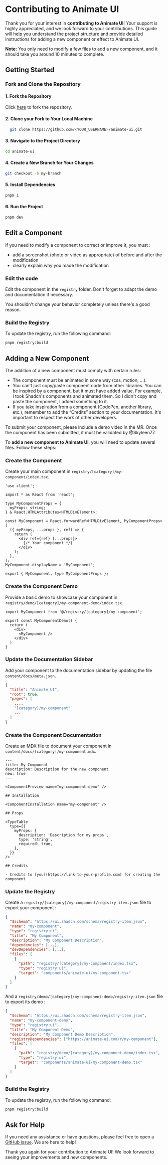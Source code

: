 # Contributing to Animate UI

Thank you for your interest in **contributing to Animate UI**! Your support is highly appreciated, and we look forward to your contributions. This guide will help you understand the project structure and provide detailed instructions for adding a new component or effect to Animate UI.

**Note:** You only need to modify a few files to add a new component, and it should take you around 10 minutes to complete.

## Getting Started

### Fork and Clone the Repository

#### 1. Fork the Repository

Click [here](https://github.com/Skyleen77/animate-ui/fork) to fork the repository.

#### 2. Clone your Fork to Your Local Machine

```bash
  git clone https://github.com/<YOUR_USERNAME>/animate-ui.git
```

#### 3. Navigate to the Project Directory

```bash
cd animate-ui
```

#### 4. Create a New Branch for Your Changes

```bash
git checkout -b my-branch
```

#### 5. Install Dependencies

```bash
pnpm i
```

#### 6. Run the Project

```bash
pnpm dev
```

## Edit a Component

If you need to modify a component to correct or improve it, you must :

- add a screenshot (photo or video as appropriate) of before and after the modification
- clearly explain why you made the modification

### Edit the code

Edit the component in the `registry` folder. Don't forget to adapt the demo and documentation if necessary.

You shouldn't change your behavior completely unless there's a good reason.

### Build the Registry

To update the registry, run the following command:

```bash
pnpm registry:build
```

## Adding a New Component

The addition of a new component must comply with certain rules:

- The component must be animated in some way (css, motion, ...).
- You can't just copy/paste component code from other libraries. You can be inspired by a component, but it must have added value. For example, I took Shadcn's components and animated them. So I didn't copy and paste the component, I added something to it.
- If you take inspiration from a component (CodePen, another library, etc.), remember to add the “Credits” section to your documentation. It's important to respect the work of other developers.

To submit your component, please include a demo video in the MR. Once the component has been submitted, it must be validated by @Skyleen77.

To **add a new component to Animate UI**, you will need to update several files. Follow these steps:

### Create the Component

Create your main component in `registry/[category]/my-component/index.tsx`.

```tsx title="my-component/index.tsx"
'use client';

import * as React from 'react';

type MyComponentProps = {
  myProps: string;
} & React.HTMLAttributes<HTMLDivElement>;

const MyComponent = React.forwardRef<HTMLDivElement, MyComponentProps>(
  ({ myProps, ...props }, ref) => {
    return (
      <div ref={ref} {...props}>
        {/* Your component */}
      </div>
    );
  },
);
MyComponent.displayName = 'MyComponent';

export { MyComponent, type MyComponentProps };
```

### Create the Component Demo

Provide a basic demo to showcase your component in `registry/demo/[category]/my-component-demo/index.tsx`.

```tsx title="my-component-demo/index.tsx"
import MyComponent from '@/registry/[category]/my-component';

export const MyComponentDemo() {
  return (
    <div>
      <MyComponent />
    </div>
  )
}
```

### Update the Documentation Sidebar

Add your component to the documentation sidebar by updating the file `content/docs/meta.json`.

```json title="meta.json"
{
  "title": "Animate UI",
  "root": true,
  "pages": [
    ...,
    "[category]/my-component"
    ...
  ]
}
```

### Create the Component Documentation

Create an MDX file to document your component in `content/docs/[category]/my-component.mdx`.

```mdx
---
title: My Component
description: Description for the new component
new: true
---

<ComponentPreview name="my-component-demo" />

## Installation

<ComponentInstallation name="my-component" />

## Props

<TypeTable
  type={{
    myProps: {
      description: 'Description for my props',
      type: 'string',
      required: true,
    },
  }}
/>

## Credits

- Credits to [you](https://link-to-your-profile.com) for creating the component
```

### Update the Registry

Create a `registry/[category]/my-component/registry-item.json` file to export your component :

```json title="my-component/registry-item.json"
{
  "$schema": "https://ui.shadcn.com/schema/registry-item.json",
  "name": "my-component",
  "type": "registry:ui",
  "title": "My Component",
  "description": "My Component Description",
  "dependencies": [...],
  "devDependencies": [...],
  "files": [
    {
      "path": "registry/[category]/my-component/index.tsx",
      "type": "registry:ui",
      "target": "components/animate-ui/my-component.tsx"
    }
  ]
}
```

And a `registry/demo/[category]/my-component-demo/registry-item.json` file to export its demo :

```json title="my-component-demo/registry-item.json"
{
  "$schema": "https://ui.shadcn.com/schema/registry-item.json",
  "name": "my-component-demo",
  "type": "registry:ui",
  "title": "My Component Demo",
  "description": "My Component Demo Description",
  "registryDependencies": ["https://animate-ui.com/r/my-component"],
  "files": [
    {
      "path": "registry/demo/[category]/my-component-demo/index.tsx",
      "type": "registry:ui",
      "target": "components/animate-ui/my-component-demo.tsx"
    }
  ]
}
```

### Build the Registry

To update the registry, run the following command:

```bash
pnpm registry:build
```

## Ask for Help

If you need any assistance or have questions, please feel free to open a [GitHub issue](https://github.com/Skyleen77/animate-ui/issues/new). We are here to help!

Thank you again for your contribution to Animate UI! We look forward to seeing your improvements and new components.
